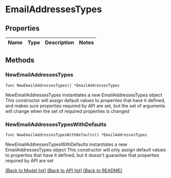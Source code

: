 # EmailAddressesTypes

## Properties

Name | Type | Description | Notes
------------ | ------------- | ------------- | -------------

## Methods

### NewEmailAddressesTypes

`func NewEmailAddressesTypes() *EmailAddressesTypes`

NewEmailAddressesTypes instantiates a new EmailAddressesTypes object
This constructor will assign default values to properties that have it defined,
and makes sure properties required by API are set, but the set of arguments
will change when the set of required properties is changed

### NewEmailAddressesTypesWithDefaults

`func NewEmailAddressesTypesWithDefaults() *EmailAddressesTypes`

NewEmailAddressesTypesWithDefaults instantiates a new EmailAddressesTypes object
This constructor will only assign default values to properties that have it defined,
but it doesn't guarantee that properties required by API are set


[[Back to Model list]](../README.md#documentation-for-models) [[Back to API list]](../README.md#documentation-for-api-endpoints) [[Back to README]](../README.md)


